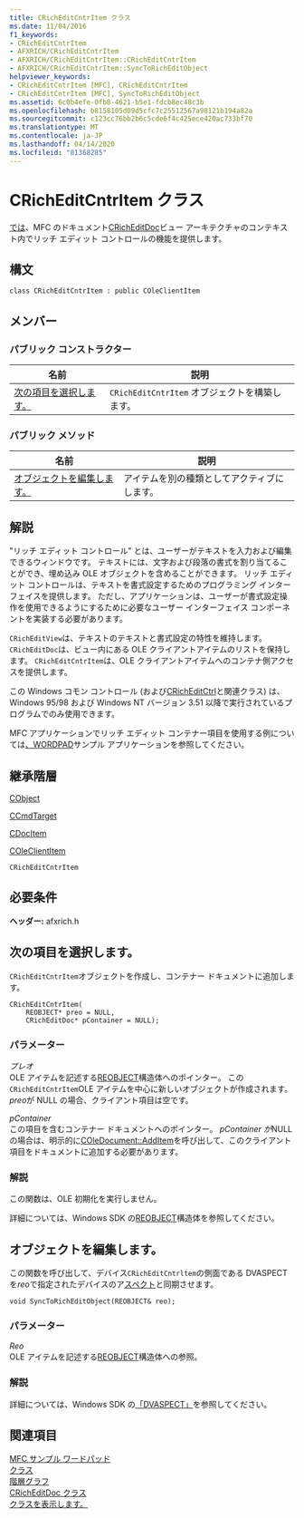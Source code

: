 ```yaml
---
title: CRichEditCntrItem クラス
ms.date: 11/04/2016
f1_keywords:
- CRichEditCntrItem
- AFXRICH/CRichEditCntrItem
- AFXRICH/CRichEditCntrItem::CRichEditCntrItem
- AFXRICH/CRichEditCntrItem::SyncToRichEditObject
helpviewer_keywords:
- CRichEditCntrItem [MFC], CRichEditCntrItem
- CRichEditCntrItem [MFC], SyncToRichEditObject
ms.assetid: 6c0b4efe-0fb8-4621-b5e1-fdcb8ec48c3b
ms.openlocfilehash: b8158105d09d5cfc7c25512567a98121b194a82a
ms.sourcegitcommit: c123cc76bb2b6c5cde6f4c425ece420ac733bf70
ms.translationtype: MT
ms.contentlocale: ja-JP
ms.lasthandoff: 04/14/2020
ms.locfileid: "81368285"
---
```

# <a name="cricheditcntritem-class"></a>CRichEditCntrItem クラス

[では](../../mfc/reference/cricheditview-class.md)、MFC のドキュメント[CRichEditDoc](../../mfc/reference/cricheditdoc-class.md)ビュー アーキテクチャのコンテキスト内でリッチ エディット コントロールの機能を提供します。

## <a name="syntax"></a>構文

```
class CRichEditCntrItem : public COleClientItem
```

## <a name="members"></a>メンバー

### <a name="public-constructors"></a>パブリック コンストラクター

|名前|説明|
|----------|-----------------|
|[次の項目を選択します。](#cricheditcntritem)|`CRichEditCntrItem` オブジェクトを構築します。|

### <a name="public-methods"></a>パブリック メソッド

|名前|説明|
|----------|-----------------|
|[オブジェクトを編集します。](#synctoricheditobject)|アイテムを別の種類としてアクティブにします。|

## <a name="remarks"></a>解説

"リッチ エディット コントロール" とは、ユーザーがテキストを入力および編集できるウィンドウです。 テキストには、文字および段落の書式を割り当てることができ、埋め込み OLE オブジェクトを含めることができます。 リッチ エディット コントロールは、テキストを書式設定するためのプログラミング インターフェイスを提供します。 ただし、アプリケーションは、ユーザーが書式設定操作を使用できるようにするために必要なユーザー インターフェイス コンポーネントを実装する必要があります。

`CRichEditView`は、テキストのテキストと書式設定の特性を維持します。 `CRichEditDoc`は、ビュー内にある OLE クライアントアイテムのリストを保持します。 `CRichEditCntrItem`は、OLE クライアントアイテムへのコンテナ側アクセスを提供します。

この Windows コモン コントロール (および[CRichEditCtrl](../../mfc/reference/cricheditctrl-class.md)と関連クラス) は、Windows 95/98 および Windows NT バージョン 3.51 以降で実行されているプログラムでのみ使用できます。

MFC アプリケーションでリッチ エディット コンテナー項目を使用する例については[、WORDPAD](../../overview/visual-cpp-samples.md)サンプル アプリケーションを参照してください。

## <a name="inheritance-hierarchy"></a>継承階層

[CObject](../../mfc/reference/cobject-class.md)

[CCmdTarget](../../mfc/reference/ccmdtarget-class.md)

[CDocItem](../../mfc/reference/cdocitem-class.md)

[COleClientItem](../../mfc/reference/coleclientitem-class.md)

`CRichEditCntrItem`

## <a name="requirements"></a>必要条件

**ヘッダー:** afxrich.h

## <a name="cricheditcntritemcricheditcntritem"></a><a name="cricheditcntritem"></a>次の項目を選択します。

`CRichEditCntrItem`オブジェクトを作成し、コンテナー ドキュメントに追加します。

```
CRichEditCntrItem(
    REOBJECT* preo = NULL,
    CRichEditDoc* pContainer = NULL);
```

### <a name="parameters"></a>パラメーター

*プレオ*<br/>
OLE アイテムを記述する[REOBJECT](/windows/win32/api/richole/ns-richole-reobject)構造体へのポインター。 この`CRichEditCntrItem`OLE アイテムを中心に新しいオブジェクトが作成されます。 *preo*が NULL の場合、クライアント項目は空です。

*pContainer*<br/>
この項目を含むコンテナー ドキュメントへのポインター。 *pContainer が*NULL の場合は、明示的に[COleDocument::AddItem](../../mfc/reference/coledocument-class.md#additem)を呼び出して、このクライアント項目をドキュメントに追加する必要があります。

### <a name="remarks"></a>解説

この関数は、OLE 初期化を実行しません。

詳細については、Windows SDK の[REOBJECT](/windows/win32/api/richole/ns-richole-reobject)構造体を参照してください。

## <a name="cricheditcntritemsynctoricheditobject"></a><a name="synctoricheditobject"></a>オブジェクトを編集します。

この関数を呼び出して、デバイス`CRichEditCntrltem`の側面である DVASPECT を*reo*で指定されたデバイスのア[スペクト](/windows/win32/api/wtypes/ne-wtypes-dvaspect)と同期させます。

```
void SyncToRichEditObject(REOBJECT& reo);
```

### <a name="parameters"></a>パラメーター

*Reo*<br/>
OLE アイテムを記述する[REOBJECT](/windows/win32/api/richole/ns-richole-reobject)構造体への参照。

### <a name="remarks"></a>解説

詳細については、Windows SDK の[「DVASPECT」](/windows/win32/api/wtypes/ne-wtypes-dvaspect)を参照してください。

## <a name="see-also"></a>関連項目

[MFC サンプル ワードパッド](../../overview/visual-cpp-samples.md)<br/>
[クラス](../../mfc/reference/coleclientitem-class.md)<br/>
[階層グラフ](../../mfc/hierarchy-chart.md)<br/>
[CRichEditDoc クラス](../../mfc/reference/cricheditdoc-class.md)<br/>
[クラスを表示します。](../../mfc/reference/cricheditview-class.md)
